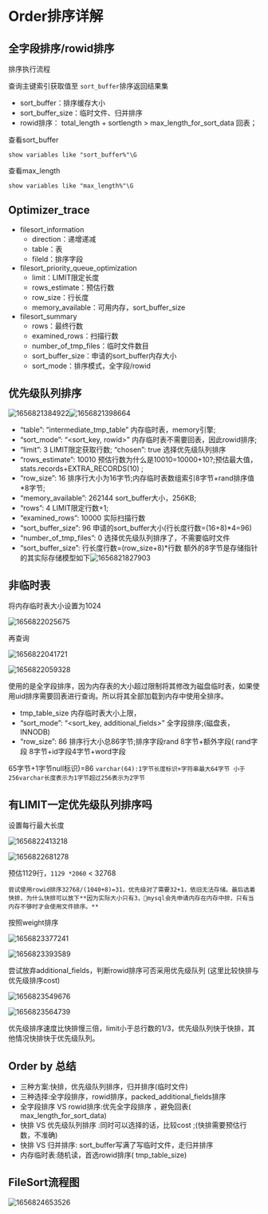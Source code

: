 # Order排序详解


## 全字段排序/rowid排序

排序执行流程

查询主键索引获取值至 `sort_buffer`排序返回结果集

* sort_buffer：排序缓存大小
* sort_buffer_size：临时文件、归并排序
* rowid排序： total_length + sortlength > max_length_for_sort_data 回表；

查看sort_buffer

`show variables like "sort_buffer%"\G`

查看max_length

`show variables like "max_length%"\G`

## Optimizer_trace

* filesort_information
  * direction：递增递减
  * table：表
  * fileld：排序字段
* filesort_priority_queue_optimization
  * limit：LIMIT限定长度
  * rows_estimate：预估行数
  * row_size：行长度
  * memory_available：可用内存，sort_buffer_size
* filesort_summary
  * rows：最终行数
  * examined_rows：扫描行数
  * number_of_tmp_files：临时文件数目
  * sort_buffer_size：申请的sort_buffer内存大小
  * sort_mode：排序模式，全字段/rowid

## 优先级队列排序

![1656821384922](image/order排序详解/1656821384922.png)![1656821398664](image/order排序详解/1656821398664.png)


* “table”: “intermediate_tmp_table” 内存临时表，memory引擎;
* “sort_mode”: “<sort_key, rowid>” 内存临时表不需要回表，因此rowid排序;
* “limit”: 3 LIMIT限定获取行数; “chosen”: true 选择优先级队列排序
* “rows_estimate”: 10010 预估行数为什么是10010=10000+10?;预估最大值， stats.records+EXTRA_RECORDS(10) ;
* “row_size”: 16 排序行大小为16字节;内存临时表数组索引8字节+rand排序值*8字节;
* “memory_available”: 262144 sort_buffer大小，256KB;
* “rows”: 4 LIMIT限定行数+1;
* “examined_rows”: 10000 实际扫描行数
* “sort_buffer_size”: 96 申请的sort_buffer大小(行长度行数=(16+8)*4=96)
* “number_of_tmp_files”: 0 选择优先级队列排序了，不需要临时文件
* “sort_buffer_size”: 行长度行数=(row_size+8)*行数 额外的8字节是存储指针的其实际存储模型如下![1656821827903](image/order排序详解/1656821827903.png)

## 非临时表

将内存临时表大小设置为1024

![1656822025675](image/order排序详解/1656822025675.png)

再查询

![1656822041721](image/order排序详解/1656822041721.png)

![1656822059328](image/order排序详解/1656822059328.png)

使用的是全字段排序，因为内存表的大小超过限制将其修改为磁盘临时表，如果使用uid排序需要回表进行查询。所以将其全部加载到内存中使用全排序。

* tmp_table_size 内存临时表大小上限，
* “sort_mode”: “<sort_key, additional_fields>” 全字段排序;(磁盘表，INNODB)
* “row_size”: 86 排序行大小总86字节;排序字段rand 8字节+额外字段( rand字段 8字节+id字段4字节+word字段

65字节+1字节null标识)=86 `varchar(64):1字节长度标识+字符串最大64字节 小于256varchar长度表示为1字节超过256表示为2字节`

## 有**LIMIT**一定优先级队列排序吗

设置每行最大长度

![1656822413218](image/order排序详解/1656822413218.png)

![1656822681278](image/order排序详解/1656822681278.png)

预估1129行，`1129 *2060` < 32768 

    尝试使用rowid排序32768/(1040+8)=31，优先级对了需要32+1，依旧无法存储。最后选着快排，为什么快排可以放下**因为实际大小只有3，mysql会先申请内存在内存中排，只有当内存不够时才会使用文件排序。**

按照weight排序

![1656823377241](image/order排序详解/1656823377241.png)

![1656823393589](image/order排序详解/1656823393589.png)

尝试放弃additional_fields，判断rowid排序可否采用优先级队列 (这里比较快排与优先级排序cost)


![1656823549676](image/order排序详解/1656823549676.png)

![1656823564739](image/order排序详解/1656823564739.png)

优先级排序速度比快排慢三倍，limit小于总行数的1/3，优先级队列快于快排，其他情况快排快于优先级队列。


## Order by 总结

* 三种方案:快排，优先级队列排序，归并排序(临时文件)
* 三种选择:全字段排序，rowid排序，packed_additional_fields排序
* 全字段排序 VS rowid排序:优先全字段排序 ，避免回表( max_length_for_sort_data)
* 快排 VS 优先级队列排序 :同时可以选择的话，比较cost ;(快排需要预估行数，不准确)
* 快排 VS 归并排序: sort_buffer写满了写临时文件，走归并排序
* 内存临时表:随机读，首选rowid排序( tmp_table_size)

## FileSort流程图

![1656824653526](image/order排序详解/1656824653526.png)
